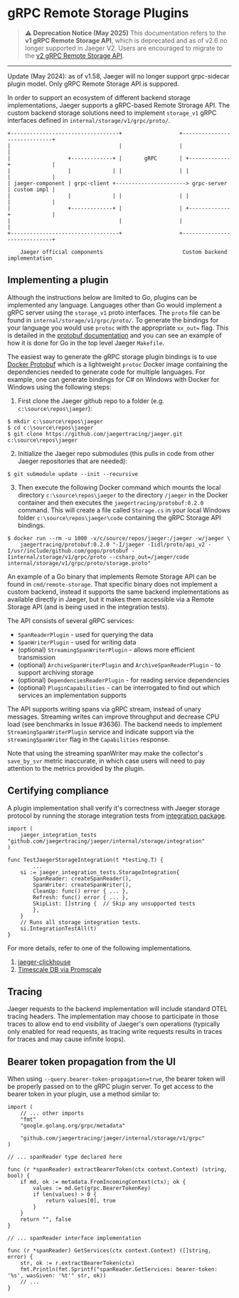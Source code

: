 gRPC Remote Storage Plugins
===========================

> ⚠️ **Deprecation Notice (May 2025)**
> This documentation refers to the **v1 gRPC Remote Storage API**, which is deprecated
> and as of v2.6 no longer supported in Jaeger V2.
> Users are encouraged to migrate to the [v2 gRPC Remote Storage API](../../v2/grpc/README.md).
---

Update (May 2024): as of v1.58, Jaeger will no longer support grpc-sidecar plugin model. Only gRPC Remote Storage API is suppored.

In order to support an ecosystem of different backend storage implementations, Jaeger supports a gRPC-based Remote Strorage API. The custom backend storage solutions need to implement `storage_v1` gRPC interfaces defined in `internal/storage/v1/grpc/proto/`.

```
+----------------------------------+                  +-----------------------------+
|                                  |                  |                             |
|                  +-------------+ |       gRPC       | +-------------+             |
|                  |             | |                  | |             |             |
| jaeger-component | grpc-client +----------------------> grpc-server | custom impl |
|                  |             | |                  | |             |             |
|                  +-------------+ |                  | +-------------+             |
|                                  |                  |                             |
+----------------------------------+                  +-----------------------------+

    Jaeger official components                         Custom backend implementation
```

Implementing a plugin
----------------------

Although the instructions below are limited to Go, plugins can be implemented any language. Languages other than
Go would implement a gRPC server using the `storage_v1` proto interfaces. The `proto` file can be found in `internal/storage/v1/grpc/proto/`.
To generate the bindings for your language you would use `protoc` with the appropriate `xx_out=` flag. This is detailed
in the [protobuf documentation](https://developers.google.com/protocol-buffers/docs/tutorials) and you can see an example of
how it is done for Go in the top level Jaeger `Makefile`.

The easiest way to generate the gRPC storage plugin bindings is to use [Docker Protobuf](https://github.com/jaegertracing/docker-protobuf/) which is a lightweight `protoc` Docker image containing the dependencies needed to generate code for multiple languages. For example, one can generate bindings for C# on Windows with Docker for Windows using the following steps:
1. First clone the Jaeger github repo to a folder (e.g. `c:\source\repos\jaeger`):
```
$ mkdir c:\source\repos\jaeger
$ cd c:\source\repos\jaeger
$ git clone https://github.com/jaegertracing/jaeger.git c:\source\repos\jaeger
```
2. Initialize the Jaeger repo submodules (this pulls in code from other Jaeger repositories that are needed):
```
$ git submodule update --init --recursive
```
3. Then execute the following Docker command which mounts the local directory `c:\source\repos\jaeger` to the directory `/jaeger` in the Docker container and then executes the `jaegertracing/protobuf:0.2.0` command. This will create a file called `Storage.cs` in your local Windows folder `c:\source\repos\jaeger\code` containing the gRPC Storage API bindings.
```
$ docker run --rm -u 1000 -v/c/source/repos/jaeger:/jaeger -w/jaeger \
    jaegertracing/protobuf:0.2.0 "-I/jaeger -Iidl/proto/api_v2 -I/usr/include/github.com/gogo/protobuf -Iinternal/storage/v1/grpc/proto --csharp_out=/jaeger/code internal/storage/v1/grpc/proto/storage.proto"
```

An example of a Go binary that implements Remote Storage API can be found in `cmd/remote-storage`. That specific binary does not implement a custom backend, instead it supports the same backend implementations as available directly in Jaeger, but it makes them accessible via a Remote Storage API (and is being used in the integration tests).

The API consists of several gRPC services:
  * `SpanReaderPlugin` - used for querying the data
  * `SpanWriterPlugin` - used for writing data
  * (optional) `StreamingSpanWriterPlugin` - allows more efficient transmission
  * (optional) `ArchiveSpanWriterPlugin` and `ArchiveSpanReaderPlugin` - to support archiving storage
  * (optional) `DependenciesReaderPlugin` - for reading service dependencies
  * (optional) `PluginCapabilities` - can be interrogated to find out which services an implementation supports

The API supports writing spans via gRPC stream, instead of unary messages. Streaming writes can improve throughput and decrease CPU load (see benchmarks in Issue #3636). The backend needs to implement `StreamingSpanWriterPlugin` service and indicate support via the `streamingSpanWriter` flag in the `Capabilities` response.

Note that using the streaming spanWriter may make the collector's `save_by_svr` metric inaccurate, in which case users will need to pay attention to the metrics provided by the plugin.

Certifying compliance
---------------
A plugin implementation shall verify it's correctness with Jaeger storage protocol by running the storage integration tests from [integration package](https://github.com/jaegertracing/jaeger/blob/main/internal/storage/integration/integration.go#L397).

```golang
import (
	jaeger_integration_tests "github.com/jaegertracing/jaeger/internal/storage/integration"
)

func TestJaegerStorageIntegration(t *testing.T) {
        ...
	si := jaeger_integration_tests.StorageIntegration{
		SpanReader: createSpanReader(),
		SpanWriter: createSpanWriter(),
		CleanUp: func() error { ... },
		Refresh: func() error { ... },
		SkipList: []string {  // Skip any unsupported tests
		},
	}
	// Runs all storage integration tests.
	si.IntegrationTestAll(t)
}
```
For more details, refer to one of the following implementations.

1. [jaeger-clickhouse](https://github.com/jaegertracing/jaeger-clickhouse/blob/798c568c1e1a345536f35692fca71196a796811e/integration/grpc_test.go#L88-L107)
2. [Timescale DB via Promscale](https://github.com/timescale/promscale/blob/ccde8accf5205450891e805e23566d9a11dbf8d3/pkg/tests/end_to_end_tests/jaeger_store_integration_test.go#L79-L97)

Tracing
-------

Jaeger requests to the backend implementation will include standard OTEL tracing headers. The implementation may choose to participate in those traces to allow end to end visibility of Jaeger's own operations (typically only enabled for read requests,
as tracing write requests results in traces for traces and may cause infinite loops).


Bearer token propagation from the UI
------------------------------------
When using `--query.bearer-token-propagation=true`, the bearer token will be properly passed on to the gRPC plugin server. To get access to the bearer token in your plugin, use a method similar to:

```golang
import (
    // ... other imports
    "fmt"
    "google.golang.org/grpc/metadata"

    "github.com/jaegertracing/jaeger/internal/storage/v1/grpc"
)

// ... spanReader type declared here

func (r *spanReader) extractBearerToken(ctx context.Context) (string, bool) {
	if md, ok := metadata.FromIncomingContext(ctx); ok {
		values := md.Get(grpc.BearerTokenKey)
		if len(values) > 0 {
			return values[0], true
		}
	}
	return "", false
}

// ... spanReader interface implementation

func (r *spanReader) GetServices(ctx context.Context) ([]string, error) {
    str, ok := r.extractBearerToken(ctx)
    fmt.Println(fmt.Sprintf("spanReader.GetServices: bearer-token: '%s', wasGiven: '%t'" str, ok))
    // ...
}
```
